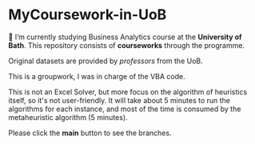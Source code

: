# MyCoursework-in-UoB

🌱 I’m currently studying Business Analytics course at the **University of Bath**. This repository consists of **courseworks** through the programme.

Original datasets are provided by _professors_ from the UoB.

This is a groupwork, I was in charge of the VBA code.

This is not an Excel Solver, but more focus on the algorithm of heuristics itself, so it's not user-friendly. It will take about 5 minutes to run the algorithms for each instance, and most of the time is consumed by the metaheuristic algorithm (5 minutes).

Please click the **main** button to see the branches.
